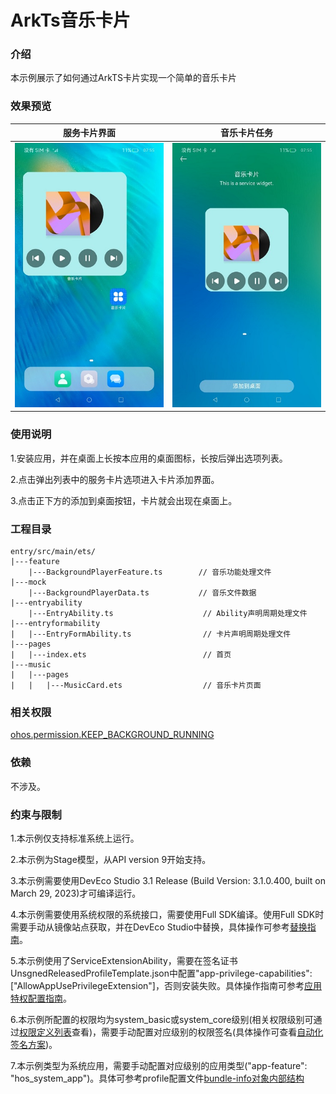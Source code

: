 # ArkTs音乐卡片

### 介绍

本示例展示了如何通过ArkTS卡片实现一个简单的音乐卡片

### 效果预览

|服务卡片界面                                    |音乐卡片任务                                |
|---------------------------------------|-------------------------------------|
|![image](screenshots/device/card.jpg) |![image](screenshots/device/start.jpg)|

### 使用说明

1.安装应用，并在桌面上长按本应用的桌面图标，长按后弹出选项列表。

2.点击弹出列表中的服务卡片选项进入卡片添加界面。

3.点击正下方的添加到桌面按钮，卡片就会出现在桌面上。

### 工程目录

```
entry/src/main/ets/
|---feature
    |---BackgroundPlayerFeature.ts        // 音乐功能处理文件
|---mock
    |---BackgroundPlayerData.ts           // 音乐文件数据
|---entryability
    |---EntryAbility.ts                    // Ability声明周期处理文件
|---entryformability
|   |---EntryFormAbility.ts                // 卡片声明周期处理文件
|---pages
|   |---index.ets                          // 首页
|---music
|   |---pages
|   |   |---MusicCard.ets                  // 音乐卡片页面
```

### 相关权限

[ohos.permission.KEEP_BACKGROUND_RUNNING](https://gitee.com/openharmony/docs/blob/master/zh-cn/application-dev/security/permission-list.md)

### 依赖

不涉及。

### 约束与限制

1.本示例仅支持标准系统上运行。

2.本示例为Stage模型，从API version 9开始支持。

3.本示例需要使用DevEco Studio 3.1 Release (Build Version: 3.1.0.400, built on March 29, 2023)才可编译运行。

4.本示例需要使用系统权限的系统接口，需要使用Full SDK编译。使用Full SDK时需要手动从镜像站点获取，并在DevEco Studio中替换，具体操作可参考[替换指南](https://docs.openharmony.cn/pages/v3.2/zh-cn/application-dev/quick-start/full-sdk-switch-guide.md/)。

5.本示例使用了ServiceExtensionAbility，需要在签名证书UnsgnedReleasedProfileTemplate.json中配置"app-privilege-capabilities": ["AllowAppUsePrivilegeExtension"]，否则安装失败。具体操作指南可参考[应用特权配置指南](https://gitee.com/openharmony/docs/blob/eb73c9e9dcdd421131f33bb8ed6ddc030881d06f/zh-cn/device-dev/subsystems/subsys-app-privilege-config-guide.md)。

6.本示例所配置的权限均为system_basic或system_core级别(相关权限级别可通过[权限定义列表](https://gitee.com/openharmony/docs/blob/master/zh-cn/application-dev/security/permission-list.md)查看)，需要手动配置对应级别的权限签名(具体操作可查看[自动化签名方案](https://docs.openharmony.cn/pages/v3.2Beta/zh-cn/application-dev/security/hapsigntool-overview.md/))。

7.本示例类型为系统应用，需要手动配置对应级别的应用类型("app-feature": "hos_system_app")。具体可参考profile配置文件[bundle-info对象内部结构](https://gitee.com/openharmony/docs/blob/eb73c9e9dcdd421131f33bb8ed6ddc030881d06f/zh-cn/application-dev/security/app-provision-structure.md#bundle-info%E5%AF%B9%E8%B1%A1%E5%86%85%E9%83%A8%E7%BB%93%E6%9E%84)

